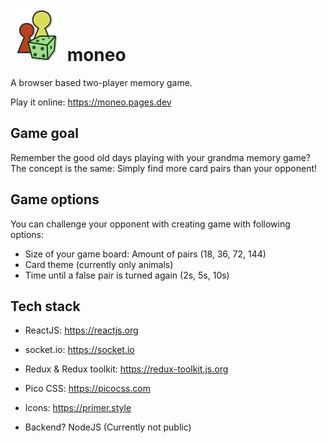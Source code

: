 # ![image](https://raw.githubusercontent.com/grenzbotin/memo-client/main/src/assets/logo.svg?raw=true) moneo
A browser based two-player memory game.

Play it online:
https://moneo.pages.dev

## Game goal
Remember the good old days playing with your grandma memory game?
The concept is the same: Simply find more card pairs than your opponent!

## Game options
You can challenge your opponent with creating game with following options:
- Size of your game board: Amount of pairs (18, 36, 72, 144)
- Card theme (currently only animals)
- Time until a false pair is turned again (2s, 5s, 10s)


## Tech stack
- ReactJS: https://reactjs.org
- socket.io: https://socket.io
- Redux & Redux toolkit: https://redux-toolkit.js.org
- Pico CSS: https://picocss.com
- Icons: https://primer.style

- Backend? NodeJS (Currently not public)
